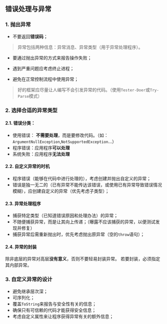 
## 错误处理与异常

### 1. 抛出异常

* 不要返回**错误码**；

> 异常包括两种信息：异常消息、异常类型（用于异常处理程序）。

* 要通过抛出异常的方式来报告操作失败；

* 遇到严重问题应考虑终止进程；

* 避免在正常控制流程中使用异常；

> 好的框架应尽量让人编写不会引发异常的代码。（使用`Tester-Doer`或`Try-Parse`模式）


### 2. 选择合适的异常类型

#### 2.1. 错误分类：

* 使用错误： **不需要处理**，而是要修改代码。（如：`ArgumentNullException`,`NotSupportedException`...）
* 程序错误：应用程序**可以处理**
* 系统失败：应用程序**无法处理**

#### 2.2. 自定义异常的时机

* 程序错误（能够在代码中进行处理的），考虑创建并抛出自定义的异常；
* 错误是独一无二的（已有异常不能传达该错误，或使用已有异常导致错误情况模糊），应创建自定义的异常（优先考虑子类型）；

#### 2.3. 异常处理程序

* 捕获特定类型（已知道错误原因和处理办法）的异常；
* 不随便捕获异常，而是让其向上传递；（曝露不应该捕获的异常，以便测试发现并修复）
* 捕获异常后需重新抛出时，优先考虑抛出原异常（空的`throw`语句）；

#### 2.4. 异常的封装

除非底层的异常对高层**没有意义**，否则不要轻易封装异常。
若要封装，必须指定其内部异常。


### 3. 自定义异常的设计

* 避免继承层次深；
* 可序列化；
* 覆盖`ToString`来报告与安全性有关的信息；
* 确保只有可信赖的代码才能获得安全信息；
* 考虑自定义属性来让程序获得异常有关的额外信息；


